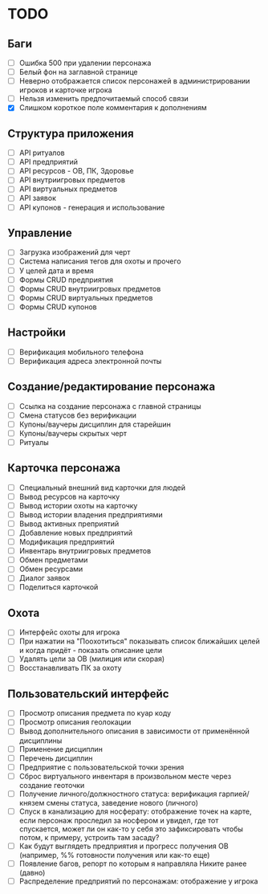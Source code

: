 # TODO

## Баги

- [ ] Ошибка 500 при удалении персонажа
- [ ] Белый фон на заглавной странице
- [ ] Неверно отображается список персонажей в администрировании игроков и карточке игрока
- [ ] Нельзя изменить предпочитаемый способ связи
- [x] Слишком короткое поле комментария к дополнениям

## Структура приложения

- [ ] API ритуалов
- [ ] API предприятий
- [ ] API ресурсов - ОВ, ПК, Здоровье
- [ ] API внутриигровых предметов
- [ ] API виртуальных предметов
- [ ] API заявок
- [ ] API купонов - генерация и использование

## Управление

- [ ] Загрузка изображений для черт
- [ ] Система написания тегов для охоты и прочего
- [ ] У целей дата и время
- [ ] Формы CRUD предприятия
- [ ] Формы CRUD внутриигровых предметов
- [ ] Формы CRUD виртуальных предметов
- [ ] Формы CRUD купонов

## Настройки

- [ ] Верификация мобильного телефона
- [ ] Верификация адреса электронной почты

## Создание/редактирование персонажа

- [ ] Ссылка на создание персонажа с главной страницы
- [ ] Смена статусов без верификации
- [ ] Купоны/ваучеры дисциплин для старейшин
- [ ] Купоны/ваучеры скрытых черт
- [ ] Ритуалы

## Карточка персонажа

- [ ] Специальный внешний вид карточки для людей
- [ ] Вывод ресурсов на карточку
- [ ] Вывод истории охоты на карточку
- [ ] Вывод истории владения предприятиями
- [ ] Вывод активных преприятий
- [ ] Добавление новых предприятий
- [ ] Модификация предприятий
- [ ] Инвентарь внутриигровых предметов
- [ ] Обмен предметами
- [ ] Обмен ресурсами
- [ ] Диалог заявок
- [ ] Поделиться карточкой

## Охота

- [ ] Интерфейс охоты для игрока
- [ ] При нажатии на "Поохотиться" показывать список ближайших целей и когда придёт - показать описание цели
- [ ] Удалять цели за ОВ (милиция или скорая)
- [ ] Восстанавливать ПК за охоту

## Пользовательский интерфейс

- [ ] Просмотр описания предмета по куар коду
- [ ] Просмотр описания геолокации
- [ ] Вывод дополнительного описания в зависимости от применённой дисциплины
- [ ] Применение дисциплин
- [ ] Перечень дисциплин
- [ ] Предприятие с пользовательской точки зрения
- [ ] Сброс виртуального инвентаря в произвольном месте через создание геоточки
- [ ] Получение личного/должностного статуса: верификация гарпией/князем смены статуса, заведение нового (личного)
- [ ] Спуск в канализацию для носферату: отображение точек на карте, если персонаж проследил за носфером и увидел, где тот спускается, может ли он как-то у себя это зафиксировать чтобы потом, к примеру, устроить там засаду?
- [ ] Как будут выглядеть предприятия и прогресс получения ОВ (например, %% готовности получения или как-то еще)
- [ ] Появление багов, репорт по которым я направляла Никите ранее (давно)
- [ ] Распределение предприятий по персонажам: отображение у игрока
